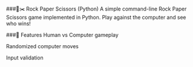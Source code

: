 ###📄✂️ Rock Paper Scissors (Python)
A simple command-line Rock Paper Scissors game implemented in Python. Play against the computer and see who wins!

###🧠 Features
Human vs Computer gameplay

Randomized computer moves

Input validation
